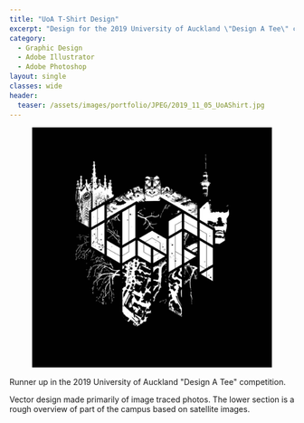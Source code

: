 ```yaml
---
title: "UoA T-Shirt Design"
excerpt: "Design for the 2019 University of Auckland \"Design A Tee\" competition"
category:
  - Graphic Design
  - Adobe Illustrator
  - Adobe Photoshop
layout: single
classes: wide
header:
  teaser: /assets/images/portfolio/JPEG/2019_11_05_UoAShirt.jpg
---
```


<figure class="align-center">
	<a href="/assets/images/portfolio/JPEG/2019_11_05_UoAShirt.jpg"><img src="/assets/images/portfolio/JPEG/2019_11_05_UoAShirt.jpg"></a>
</figure>



Runner up in the 2019 University of Auckland "Design A Tee" competition.

Vector design made primarily of image traced photos. The lower section is a rough overview of part of the campus based on satellite images.

